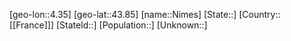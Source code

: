﻿---
location: [43.85,4.35]
type: City
tags:
- geo/City


SpocWebEntityId: 32922
isDeleted: false
confidential: public

---
[geo-lon::4.35]
[geo-lat::43.85]
[name::Nimes]
[State::]
[Country::[[France]]]
[StateId::]
[Population::]
[Unknown::]

